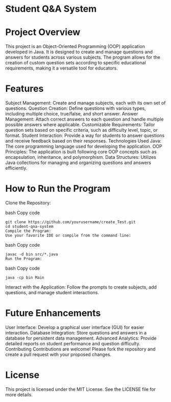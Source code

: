# Student Q&A System
# Project Overview
This project is an Object-Oriented Programming (OOP) application developed in Java. It is designed to create and manage questions and answers for students across various subjects. The program allows for the creation of custom question sets according to specific educational requirements, making it a versatile tool for educators.

# Features
Subject Management: Create and manage subjects, each with its own set of questions.
Question Creation: Define questions with various types, including multiple choice, true/false, and short answer.
Answer Management: Attach correct answers to each question and handle multiple possible answers where applicable.
Customizable Requirements: Tailor question sets based on specific criteria, such as difficulty level, topic, or format.
Student Interaction: Provide a way for students to answer questions and receive feedback based on their responses.
Technologies Used
Java: The core programming language used for developing the application.
OOP Principles: The application is built following core OOP concepts such as encapsulation, inheritance, and polymorphism.
Data Structures: Utilizes Java collections for managing and organizing questions and answers efficiently.
# How to Run the Program
Clone the Repository:

bash
Copy code
```
git clone https://github.com/yourusername/create_Test.git
cd student-qna-system
Compile the Program:
Use your favorite IDE or compile from the command line:
```
bash
Copy code
```
javac -d bin src/*.java
Run the Program:
```
bash
Copy code
```
java -cp bin Main
```
Interact with the Application:
Follow the prompts to create subjects, add questions, and manage student interactions.

# Future Enhancements
User Interface: Develop a graphical user interface (GUI) for easier interaction.
Database Integration: Store questions and answers in a database for persistent data management.
Advanced Analytics: Provide detailed reports on student performance and question difficulty.
Contributing
Contributions are welcome! Please fork the repository and create a pull request with your proposed changes.

# License
This project is licensed under the MIT License. See the LICENSE file for more details.
